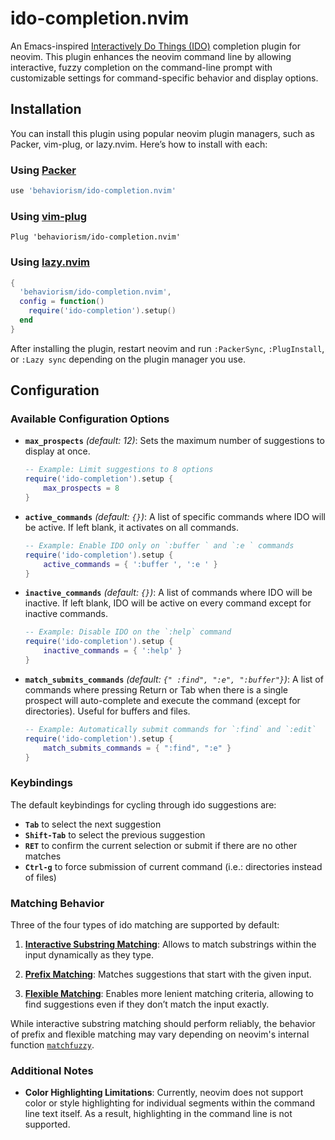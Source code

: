 # ido-completion.nvim

An Emacs-inspired [Interactively Do Things (IDO)](https://www.gnu.org/software/emacs/manual/html_mono/ido.html) completion plugin for neovim. This plugin enhances the neovim command line by allowing interactive, fuzzy completion on the command-line prompt with customizable settings for command-specific behavior and display options.

## Installation

You can install this plugin using popular neovim plugin managers, such as Packer, vim-plug, or lazy.nvim. Here’s how to install with each:

### Using [Packer](https://github.com/wbthomason/packer.nvim)

```lua
use 'behaviorism/ido-completion.nvim'
```

### Using [vim-plug](https://github.com/junegunn/vim-plug)

```vim
Plug 'behaviorism/ido-completion.nvim'
```

### Using [lazy.nvim](https://github.com/folke/lazy.nvim)

```lua
{
  'behaviorism/ido-completion.nvim',
  config = function()
    require('ido-completion').setup()
  end
}
```

After installing the plugin, restart neovim and run `:PackerSync`, `:PlugInstall`, or `:Lazy sync` depending on the plugin manager you use.

## Configuration

### Available Configuration Options

- **`max_prospects`** *(default: 12)*: Sets the maximum number of suggestions to display at once.
  
  ```lua
  -- Example: Limit suggestions to 8 options
  require('ido-completion').setup {
      max_prospects = 8
  }
  ```

- **`active_commands`** *(default: `{}`)*: A list of specific commands where IDO will be active. If left blank, it activates on all commands.

  ```lua
  -- Example: Enable IDO only on `:buffer ` and `:e ` commands
  require('ido-completion').setup {
      active_commands = { ':buffer ', ':e ' }
  }
  ```

- **`inactive_commands`** *(default: `{}`)*: A list of commands where IDO will be inactive. If left blank, IDO will be active on every command except for inactive commands.

  ```lua
  -- Example: Disable IDO on the `:help` command
  require('ido-completion').setup {
      inactive_commands = { ':help' }
  }
  ```

- **`match_submits_commands`** *(default: `{" :find", ":e", ":buffer"}`)*: A list of commands where pressing Return or Tab when there is a single prospect will auto-complete and execute the command (except for directories). Useful for buffers and files.

  ```lua
  -- Example: Automatically submit commands for `:find` and `:edit`
  require('ido-completion').setup {
      match_submits_commands = { ":find", ":e" }
  }
  ``` 

### Keybindings

The default keybindings for cycling through ido suggestions are:
- **`Tab`** to select the next suggestion
- **`Shift-Tab`** to select the previous suggestion
- **`RET`** to confirm the current selection or submit if there are no other matches
- **`Ctrl-g`** to force submission of current command (i.e.: directories instead of files)

### Matching Behavior

Three of the four types of ido matching are supported by default:

1. [**Interactive Substring Matching**](https://www.gnu.org/software/emacs/manual/html_node/ido/Interactive-Substring-Matching.html): Allows to match substrings within the input dynamically as they type.

2. [**Prefix Matching**](https://www.gnu.org/software/emacs/manual/html_node/ido/Prefix-Matching.html): Matches suggestions that start with the given input.

3. [**Flexible Matching**](https://www.gnu.org/software/emacs/manual/html_node/ido/Flexible-Matching.html): Enables more lenient matching criteria, allowing to find suggestions even if they don’t match the input exactly.

While interactive substring matching should perform reliably, the behavior of prefix and flexible matching may vary depending on neovim's internal function [`matchfuzzy`](https://neovim.io/doc/user/builtin.html#matchfuzzy).

### Additional Notes

- **Color Highlighting Limitations**: Currently, neovim does not support color or style highlighting for individual segments within the command line text itself. As a result, highlighting in the command line is not supported.

